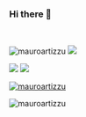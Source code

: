 ### Hi there 👋
<br>
<p> <img src="https://komarev.com/ghpvc/?username=mauroartizzu&label=Profile%20views&color=blueviolet&style=flat" alt="mauroartizzu" /> <img src="https://shields.io/endpoint?url=https://wakapi.dev/api/compat/shields/v1/mauroartizzu/interval:30_days&color=blueviolet&label=Coding%20stats%20(last 30 days)" /> </p>

<img src="https://github-readme-stats.vercel.app/api?username=mauroartizzu&show_icons=true&hide_border=true&theme=radical" />
<img src="https://github-readme-stats.vercel.app/api/wakatime?username=mauroartizzu&api_domain=wakapi.dev&range=30_days&hide_border=true&theme=radical&custom_title=Coding%20stats%20(last%2030%20days)&layout=compact" />
<p align="left"> <a href="https://github.com/ryo-ma/github-profile-trophy"><img src="https://github-profile-trophy.vercel.app/?username=mauroartizzu" alt="mauroartizzu" /></a> </p>
<p><img align="left" src="https://github-readme-stats.vercel.app/api/top-langs?username=mauroartizzu&show_icons=true&locale=en&layout=compact" alt="mauroartizzu" /></p>
<!--
[![Mauro's GitHub stats](https://github-readme-stats.vercel.app/api?username=mauroartizzu&show_icons=true&theme=dracula)](https://github.com/anuraghazra/github-readme-stats)

**mauroartizzu/mauroartizzu** is a ✨ _special_ ✨ repository because its `README.md` (this file) appears on your GitHub profile.

Here are some ideas to get you started:

- 🔭 I’m currently working on ...
- 🌱 I’m currently learning ...
- 👯 I’m looking to collaborate on ...
- 🤔 I’m looking for help with ...
- 💬 Ask me about ...
- 📫 How to reach me: ...
- 😄 Pronouns: ...
- ⚡ Fun fact: ...
-->
